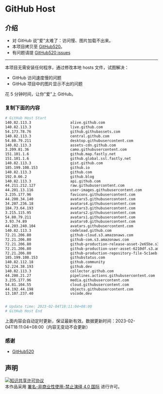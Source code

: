 # GitHub Host
## 介绍
- 对 GitHub 说"爱"太难了：访问慢、图片加载不出来。
- 本项目拷贝至 [GitHub520](https://github.com/521xueweihan/GitHub520)。
- 有问题请提 [GitHub520 issues](https://github.com/521xueweihan/GitHub520/issues/new)

---

本项目无需安装任何程序，通过修改本地 hosts 文件，试图解决：
- GitHub 访问速度慢的问题
- GitHub 项目中的图片显示不出的问题

花 5 分钟时间，让你"爱"上 GitHub。

### 复制下面的内容
```bash
# GitHub Host Start
140.82.113.3                  alive.github.com
140.82.113.3                  live.github.com
54.173.78.76                  github.githubassets.com
140.82.113.3                  central.github.com
54.80.79.211                  desktop.githubusercontent.com
140.82.113.3                  assets-cdn.github.com
3.209.81.36                   camo.githubusercontent.com
151.101.1.6                   github.map.fastly.net
151.101.1.6                   github.global.ssl.fastly.net
140.82.113.3                  gist.github.com
185.199.108.153               github.io
140.82.113.3                  github.com
192.0.66.2                    github.blog
140.82.113.3                  api.github.com
44.211.212.127                raw.githubusercontent.com
44.201.13.116                 user-images.githubusercontent.com
3.235.177.96                  favicons.githubusercontent.com
44.200.34.140                 avatars5.githubusercontent.com
34.207.236.18                 avatars4.githubusercontent.com
184.73.64.193                 avatars3.githubusercontent.com
3.215.115.95                  avatars2.githubusercontent.com
54.80.79.211                  avatars1.githubusercontent.com
3.93.74.89                    avatars0.githubusercontent.com
44.203.240.104                avatars.githubusercontent.com
140.82.113.3                  codeload.github.com
72.21.206.80                  github-cloud.s3.amazonaws.com
72.21.206.80                  github-com.s3.amazonaws.com
72.21.206.80                  github-production-release-asset-2e65be.s3.amazonaws.com
72.21.206.80                  github-production-user-asset-6210df.s3.amazonaws.com
72.21.206.80                  github-production-repository-file-5c1aeb.s3.amazonaws.com
185.199.108.153               githubstatus.com
140.82.112.18                 github.community
52.224.38.193                 github.dev
140.82.113.3                  collector.github.com
44.200.21.27                  pipelines.actions.githubusercontent.com
3.235.177.96                  media.githubusercontent.com
54.81.104.55                  cloud.githubusercontent.com
44.192.44.198                 objects.githubusercontent.com
13.107.237.40                 vscode.dev


# Update time: 2023-02-04T18:11:04+08:00
# GitHub Host End

```
上面内容会自动定时更新，保证最新有效。数据更新时间：2023-02-04T18:11:04+08:00（内容无变动不会更新）

### 感谢

- [GitHub520](https://github.com/521xueweihan/GitHub520)

## 声明
<a rel="license" href="https://creativecommons.org/licenses/by-nc-nd/4.0/deed.zh"><img alt="知识共享许可协议" style="border-width: 0" src="https://licensebuttons.net/l/by-nc-nd/4.0/88x31.png"></a><br>本作品采用 <a rel="license" href="https://creativecommons.org/licenses/by-nc-nd/4.0/deed.zh">署名-非商业性使用-禁止演绎 4.0 国际</a> 进行许可。